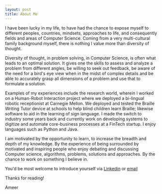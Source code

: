 ```yaml
---
layout: post
title: About Me
---
```

<!-- <p class="message"> -->

I have been lucky in my life, to have had the chance to expose myself to different peoples, countries, mindsets, approaches to life, and consequently fields and areas of Computer Science. Coming from a very multi-cultural family background myself, there is nothing I value more than diversity of thought.

Diversity of thought, in problem solving, in Computer Science, is often what leads to an optimal solution. It gives one the skills to assess and analyze a problem from different angles, be willing to seek out feedback, be aware of the need for a bird's eye view when in the midst of complex details and be able to accurately grasp all dimensions of a problem and use that to formulate a solution.

Examples of my experiences include the research world, wherein I worked on a Human-Robot Interaction project where we deployed a bi-lingual robotic receptionist at Carnegie Mellon. We deployed and tested the Braille Writing Tutor device at schools to help blind children learn Braille; likewise software to aid in the learning of sign language. I made the switch to industry some years back and currently work on developing systems to digitize and automate core-business processes at a FinTech startup. I enjoy languages such as Python and Java.

I am motivated by the opportunity to learn, to increase the breadth and depth of my knowledge. By the experience of being surrounded by motivated and inspiring people who enjoy debating and discussing Computer science, algorithms, problems, solutions and approaches. By the chance to work on something I believe in.

You'd be most welcome to introduce yourself via [Linkedin](https://www.linkedin.com/in/ameerdev) or [email](mailto:ameer@alumni.cmu.edu)

<!-- </p> -->


<!-- ## Setup -->

Thanks for reading!

Ameer
